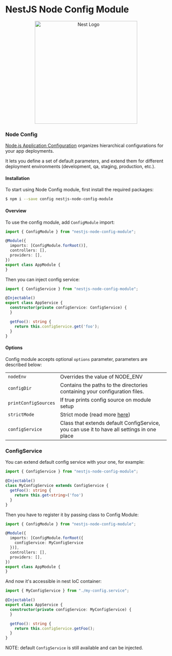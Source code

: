 # NestJS Node Config Module

<p align="center">
  <a href="http://nestjs.com/" target="blank"><img src="https://nestjs.com/img/logo_text.svg" width="320" alt="Nest Logo" /></a>
</p>

### Node Config

[Node.js Application Configuration](https://github.com/node-config/node-config) organizes hierarchical configurations
for your app deployments.

It lets you define a set of default parameters, and extend them for different deployment environments (development, qa,
staging, production, etc.).

#### Installation

To start using Node Config module, first install the required packages:

```bash
$ npm i --save config nestjs-node-config-module
```

#### Overview

To use the config module, add `ConfigModule` import:

```typescript
import { ConfigModule } from "nestjs-node-config-module";

@Module({
  imports: [ConfigModule.forRoot()],
  controllers: [],
  providers: [],
})
export class AppModule {
}
```

Then you can inject config service:

```typescript
import { ConfigService } from "nestjs-node-config-module";

@Injectable()
export class AppService {
  constructor(private configService: ConfigService) {
  }

  getFoo(): string {
    return this.configService.get('foo');
  }
}
```

#### Options

Config module accepts optional `options` parameter, parameters are described below:

<table>
  <tr>
    <td><code>nodeEnv</code></td>
    <td>Overrides the value of NODE_ENV</td>
  </tr>  
  <tr>
    <td><code>configDir</code></td>
    <td>Contains the paths to the directories containing your configuration files.</td>
  </tr>
  <tr>
    <td><code>printConfigSources</code></td>
    <td>If true prints config source on module setup</td>
  </tr>
  <tr>
    <td><code>strictMode</code></td>
    <td>Strict mode (read more <a href="https://github.com/node-config/node-config/wiki/Environment-Variables#node_config_strict_mode" rel="nofollow" target="_blank">here</a>)</td>
  </tr>
    <td><code>configService</code></td>
    <td>Class that extends default ConfigService, you can use it to have all settings in one place</td>
  <tr>
</table>

### ConfigService

You can extend default config service with your one, for example:

```typescript
import { ConfigService } from "nestjs-node-config-module";

@Injectable()
class MyConfigService extends ConfigService {
  getFoo(): string {
    return this.get<string>('foo')
  }
}
```

Then you have to register it by passing class to Config Module: 

```typescript
import { ConfigModule } from "nestjs-node-config-module";

@Module({
  imports: [ConfigModule.forRoot({
    configService: MyConfigService
  })],
  controllers: [],
  providers: [],
})
export class AppModule {
}
```

And now it's accessible in nest IoC container: 

```typescript
import { MyConfigService } from "./my-config.service";

@Injectable()
export class AppService {
  constructor(private configService: MyConfigService) {
  }

  getFoo(): string {
    return this.configService.getFoo();
  }
}
```

NOTE: default `ConfigService` is still available and can be injected.
